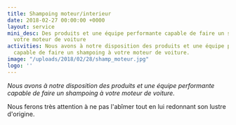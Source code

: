 ```yaml
---
title: Shampoing moteur/interieur
date: 2018-02-27 00:00:00 +0000
layout: service
mini_desc: Des produits et une équipe performante capable de faire un shampoing à
  votre moteur de voiture
activities: Nous avons à notre disposition des produits et une équipe performante
  capable de faire un shampoing à votre moteur de voiture.
image: "/uploads/2018/02/28/shamp_moteur.jpg"
logo: ''
---
```

_Nous avons à notre disposition des produits et une équipe performante capable de faire un shampoing à votre moteur de voiture._

Nous ferons très attention à ne pas l'abîmer tout en lui redonnant son lustre d'origine.